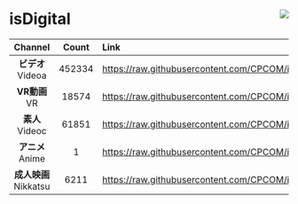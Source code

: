 # isDigital <img align="right" src="https://img.shields.io/github/last-commit/CPCOM/isDigital"/>  
  
| Channel | Count | Link |  
| :-----: | :---: | :--- |  
|**ビデオ**<br />Videoa | 452334 | https://raw.githubusercontent.com/CPCOM/isDigital/main/Videoa.txt |  
|**VR動画**<br />VR | 18574 | https://raw.githubusercontent.com/CPCOM/isDigital/main/VR.txt |  
|**素人**<br />Videoc | 61851 | https://raw.githubusercontent.com/CPCOM/isDigital/main/Videoc.txt |  
|**アニメ**<br />Anime | 1 | https://raw.githubusercontent.com/CPCOM/isDigital/main/Anime.txt |  
|**成人映画**<br />Nikkatsu | 6211 | https://raw.githubusercontent.com/CPCOM/isDigital/main/Nikkatsu.txt |  